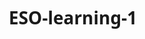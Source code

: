 # ESO-learning-1
<!DOCTYPE html>
<html lang="es">
<head>
    <meta charset="UTF-8">
    <meta name="viewport" content="width=device-width, initial-scale=1.0">
    <title>English ESO Learning Platform</title>
    <style>
        * {
            margin: 0;
            padding: 0;
            box-sizing: border-box;
            font-family: 'Segoe UI', Tahoma, Geneva, Verdana, sans-serif;
        }

        body {
            height: 100vh;
            overflow: hidden;
            background: linear-gradient(135deg, #1e3c72 0%, #2a5298 100%);
            color: #333;
        }

        #login-page {
            height: 100vh;
            display: flex;
            justify-content: center;
            align-items: center;
            padding: 20px;
        }

        .login-container {
            background: white;
            border-radius: 12px;
            box-shadow: 0 10px 30px rgba(0, 0, 0, 0.2);
            width: 400px;
            max-width: 90%;
            padding: 40px;
            text-align: center;
        }

        .login-container h1 {
            color: #1e3c72;
            margin-bottom: 10px;
            font-size: 28px;
        }

        .login-container p {
            color: #666;
            margin-bottom: 30px;
        }

        .input-group {
            margin-bottom: 20px;
            text-align: left;
        }

        .input-group label {
            display: block;
            margin-bottom: 8px;
            font-weight: 500;
            color: #444;
        }

        .input-group input {
            width: 100%;
            padding: 12px 15px;
            border: 1px solid #ddd;
            border-radius: 6px;
            font-size: 16px;
            transition: border-color 0.3s;
        }

        .input-group input:focus {
            border-color: #2a5298;
            outline: none;
        }

        .login-btn {
            background: #1e3c72;
            color: white;
            border: none;
            padding: 14px 20px;
            width: 100%;
            border-radius: 6px;
            font-size: 16px;
            font-weight: 600;
            cursor: pointer;
            transition: background 0.3s;
        }

        .login-btn:hover {
            background: #2a5298;
        }

        .login-options {
            margin-top: 25px;
            display: flex;
            flex-direction: column;
            gap: 12px;
        }

        .social-login {
            display: flex;
            justify-content: center;
            gap: 15px;
        }

        .social-btn {
            padding: 12px;
            border-radius: 50%;
            width: 50px;
            height: 50px;
            display: flex;
            align-items: center;
            justify-content: center;
            cursor: pointer;
            border: 1px solid #ddd;
            background: white;
            transition: transform 0.3s, box-shadow 0.3s;
        }

        .social-btn:hover {
            transform: translateY(-3px);
            box-shadow: 0 5px 15px rgba(0, 0, 0, 0.1);
        }

        #main-app {
            height: 100vh;
            display: none;
            flex-direction: column;
        }

        .app-header {
            background: white;
            box-shadow: 0 2px 10px rgba(0, 0, 0, 0.1);
            padding: 15px 30px;
            display: flex;
            justify-content: space-between;
            align-items: center;
        }

        .app-header h1 {
            color: #1e3c72;
            font-size: 24px;
        }

        .user-info {
            display: flex;
            align-items: center;
            gap: 10px;
        }

        .user-avatar {
            width: 40px;
            height: 40px;
            border-radius: 50%;
            background: #1e3c72;
            color: white;
            display: flex;
            align-items: center;
            justify-content: center;
            font-weight: bold;
        }

        .logout-btn {
            background: #f0f4f8;
            border: none;
            padding: 8px 15px;
            border-radius: 6px;
            cursor: pointer;
            color: #666;
            transition: background 0.3s;
        }

        .logout-btn:hover {
            background: #e0e7f1;
        }

        .app-content {
            display: flex;
            flex: 1;
            overflow: hidden;
        }

        .sidebar {
            width: 250px;
            background: #2a5298;
            color: white;
            padding: 30px 0;
        }

        .nav-item {
            padding: 15px 30px;
            cursor: pointer;
            transition: background 0.3s;
            display: flex;
            align-items: center;
            gap: 12px;
        }

        .nav-item:hover {
            background: #3a63b0;
        }

        .nav-item.active {
            background: #1e3c72;
            border-left: 4px solid white;
        }

        .content-area {
            flex: 1;
            padding: 30px;
            overflow-y: auto;
            background: #f0f4f8;
        }

        .section {
            display: none;
        }

        .section.active {
            display: block;
            animation: fadeIn 0.5s;
        }

        .section h2 {
            color: #1e3c72;
            margin-bottom: 20px;
            font-size: 28px;
        }

        .section p {
            color: #555;
            line-height: 1.6;
            margin-bottom: 20px;
        }

        .exercise-grid {
            display: grid;
            grid-template-columns: repeat(auto-fill, minmax(300px, 1fr));
            gap: 20px;
            margin-top: 20px;
        }

        .exercise-card {
            background: white;
            border-radius: 10px;
            padding: 20px;
            box-shadow: 0 4px 10px rgba(0, 0, 0, 0.08);
            transition: transform 0.3s, box-shadow 0.3s;
        }

        .exercise-card:hover {
            transform: translateY(-5px);
            box-shadow: 0 8px 20px rgba(0, 0, 0, 0.12);
        }

        .exercise-card h3 {
            color: #1e3c72;
            margin-bottom: 10px;
        }

        .exercise-card p {
            color: #666;
            margin-bottom: 15px;
        }

        .start-btn {
            background: #1e3c72;
            color: white;
            border: none;
            padding: 8px 15px;
            border-radius: 5px;
            cursor: pointer;
            font-size: 14px;
            transition: background 0.3s;
        }

        .start-btn:hover {
            background: #2a5298;
        }

        .progress-container {
            background: white;
            border-radius: 10px;
            padding: 25px;
            box-shadow: 0 4px 10px rgba(0, 0, 0, 0.08);
            margin-bottom: 25px;
        }

        .progress-bar {
            height: 10px;
            background: #e0e7f1;
            border-radius: 5px;
            margin: 15px 0;
            overflow: hidden;
        }

        .progress-fill {
            height: 100%;
            background: #1e3c72;
            border-radius: 5px;
            width: 0%;
            transition: width 1s ease-in-out;
        }

        .resource-list {
            display: flex;
            flex-direction: column;
            gap: 15px;
        }

        .resource-item {
            background: white;
            border-radius: 8px;
            padding: 15px;
            display: flex;
            align-items: center;
            gap: 15px;
            box-shadow: 0 2px 8px rgba(0, 0, 0, 0.06);
            transition: transform 0.3s;
        }

        .resource-item:hover {
            transform: translateX(5px);
        }

        .resource-icon {
            width: 40px;
            height: 40px;
            background: #1e3c72;
            border-radius: 8px;
            display: flex;
            align-items: center;
            justify-content: center;
            color: white;
            font-size: 20px;
        }

        @keyframes fadeIn {
            from { opacity: 0; }
            to { opacity: 1; }
        }

        @media (max-width: 768px) {
            .app-content {
                flex-direction: column;
            }
            
            .sidebar {
                width: 100%;
                padding: 15px 0;
            }
            
            .nav-item {
                padding: 12px 20px;
            }
            
            .exercise-grid {
                grid-template-columns: 1fr;
            }
        }
    </style>
</head>
<body>
    <!-- Página de inicio de sesión -->
    <div id="login-page">
        <div class="login-container">
            <h1>English ESO Learning</h1>
            <p>Inicia sesión para acceder a los recursos de aprendizaje</p>
            
            <div class="input-group">
                <label for="email">Correo electrónico</label>
                <input type="email" id="email" placeholder="tu@email.com">
            </div>
            
            <div class="input-group">
                <label for="password">Contraseña</label>
                <input type="password" id="password" placeholder="Tu contraseña">
            </div>
            
            <button class="login-btn" onclick="login()">Iniciar Sesión</button>
            
            <div class="login-options">
                <p>o inicia sesión con</p>
                <div class="social-login">
                    <div class="social-btn">G</div>
                    <div class="social-btn">F</div>
                    <div class="social-btn">M</div>
                </div>
            </div>
        </div>
    </div>

    <!-- Aplicación principal (oculta inicialmente) -->
    <div id="main-app">
        <header class="app-header">
            <h1>English ESO Learning</h1>
            <div class="user-info">
                <div class="user-avatar">A</div>
                <span id="username">Usuario</span>
                <button class="logout-btn" onclick="logout()">Cerrar Sesión</button>
            </div>
        </header>
        
        <div class="app-content">
            <nav class="sidebar">
                <div class="nav-item active" data-section="lessons">
                    <span>📚</span> Lecciones
                </div>
                <div class="nav-item" data-section="exercises">
                    <span>✏️</span> Ejercicios
                </div>
                <div class="nav-item" data-section="progress">
                    <span>📊</span> Progreso
                </div>
                <div class="nav-item" data-section="resources">
                    <span>🔗</span> Recursos
                </div>
            </nav>
            
            <main class="content-area">
                <!-- Sección de Lecciones -->
                <section id="lessons" class="section active">
                    <h2>Lecciones de Inglés</h2>
                    <p>Explora nuestras lecciones organizadas por nivel de dificultad y temas gramaticales.</p>
                    
                    <div class="exercise-grid">
                        <div class="exercise-card">
                            <h3>Present Simple</h3>
                            <p>Aprende a usar el presente simple en contextos cotidianos.</p>
                            <button class="start-btn">Comenzar Lección</button>
                        </div>
                        
                        <div class="exercise-card">
                            <h3>Past Continuous</h3>
                            <p>Domina el uso del pasado continuo con ejemplos prácticos.</p>
                            <button class="start-btn">Comenzar Lección</button>
                        </div>
                        
                        <div class="exercise-card">
                            <h3>Future Tenses</h3>
                            <p>Aprende a diferenciar entre will, going to y present continuous.</p>
                            <button class="start-btn">Comenzar Lección</button>
                        </div>
                        
                        <div class="exercise-card">
                            <h3>Conditionals</h3>
                            <p>Domina los condicionales de tipo 0, 1, 2 y 3.</p>
                            <button class="start-btn">Comenzar Lección</button>
                        </div>
                    </div>
                </section>
                
                <!-- Sección de Ejercicios -->
                <section id="exercises" class="section">
                    <h2>Ejercicios de Práctica</h2>
                    <p>Practica lo aprendido con nuestros ejercicios interactivos.</p>
                    
                    <div class="exercise-grid">
                        <div class="exercise-card">
                            <h3>Present Simple Exercise</h3>
                            <p>Completa las oraciones con la forma correcta del verbo.</p>
                            <button class="start-btn">Comenzar Ejercicio</button>
                        </div>
                        
                        <div class="exercise-card">
                            <h3>Vocabulary Quiz</h3>
                            <p>Pon a prueba tu vocabulario con este cuestionario.</p>
                            <button class="start-btn">Comenzar Ejercicio</button>
                        </div>
                        
                        <div class="exercise-card">
                            <h3>Listening Comprehension</h3>
                            <p>Escucha el audio y responde a las preguntas.</p>
                            <button class="start-btn">Comenzar Ejercicio</button>
                        </div>
                        
                        <div class="exercise-card">
                            <h3>Reading Exercise</h3>
                            <p>Lee el texto y responde a las preguntas de comprensión.</p>
                            <button class="start-btn">Comenzar Ejercicio</button>
                        </div>
                    </div>
                </section>
                
                <!-- Sección de Progreso -->
                <section id="progress" class="section">
                    <h2>Tu Progreso</h2>
                    <p>Revisa tu avance en el aprendizaje del inglés.</p>
                    
                    <div class="progress-container">
                        <h3>Progreso General</h3>
                        <div class="progress-bar">
                            <div class="progress-fill" id="overall-progress"></div>
                        </div>
                        <p>Has completado el <span id="progress-percent">0</span>% del curso</p>
                    </div>
                    
                    <div class="progress-container">
                        <h3>Lecciones Completadas</h3>
                        <p>✅ Present Simple - Completado</p>
                        <p>✅ Vocabulary Basics - Completado</p>
                        <p>🔄 Past Continuous - En progreso</p>
                        <p>❌ Future Tenses - No iniciado</p>
                    </div>
                </section>
                
                <!-- Sección de Recursos -->
                <section id="resources" class="section">
                    <h2>Recursos Adicionales</h2>
                    <p>Enlaces y materiales adicionales para complementar tu aprendizaje.</p>
                    
                    <div class="resource-list">
                        <div class="resource-item">
                            <div class="resource-icon">📖</div>
                            <div>
                                <h3>Gramática Avanzada</h3>
                                <p>Guía completa de gramática inglesa</p>
                            </div>
                        </div>
                        
                        <div class="resource-item">
                            <div class="resource-icon">🎧</div>
                            <div>
                                <h3>Podcasts en Inglés</h3>
                                <p>Mejora tu listening con estos podcasts</p>
                            </div>
                        </div>
                        
                        <div class="resource-item">
                            <div class="resource-icon">📺</div>
                            <div>
                                <h3>Canales de YouTube</h3>
                                <p>Canales recomendados para aprender inglés</p>
                            </div>
                        </div>
                        
                        <div class="resource-item">
                            <div class="resource-icon">📝</div>
                            <div>
                                <h3>Plantillas de Ejercicios</h3>
                                <p>Descarga ejercicios adicionales en PDF</p>
                            </div>
                        </div>
                    </div>
                </section>
            </main>
        </div>
    </div>

    <script>
        // Función para iniciar sesión
        function login() {
            const email = document.getElementById('email').value;
            const password = document.getElementById('password').value;
            
            if (!email || !password) {
                alert('Por favor, completa todos los campos');
                return;
            }
            
            // Simular inicio de sesión exitoso
            document.getElementById('login-page').style.display = 'none';
            document.getElementById('main-app').style.display = 'flex';
            document.getElementById('username').textContent = email.split('@')[0];
            
            // Simular progreso
            simulateProgress();
        }
        
        // Función para cerrar sesión
        function logout() {
            document.getElementById('main-app').style.display = 'none';
            document.getElementById('login-page').style.display = 'flex';
            document.getElementById('email').value = '';
            document.getElementById('password').value = '';
        }
        
        // Navegación entre secciones
        document.querySelectorAll('.nav-item').forEach(item => {
            item.addEventListener('click', function() {
                // Remover clase active de todos los items
                document.querySelectorAll('.nav-item').forEach(i => {
                    i.classList.remove('active');
                });
                
                // Añadir clase active al item clickeado
                this.classList.add('active');
                
                // Ocultar todas las secciones
                document.querySelectorAll('.section').forEach(section => {
                    section.classList.remove('active');
                });
                
                // Mostrar la sección correspondiente
                const sectionId = this.getAttribute('data-section');
                document.getElementById(sectionId).classList.add('active');
            });
        });
        
        // Simular barra de progreso
        function simulateProgress() {
            const progressBar = document.getElementById('overall-progress');
            const progressPercent = document.getElementById('progress-percent');
            
            let progress = 0;
            const interval = setInterval(() => {
                progress += Math.random() * 5;
                if (progress >= 65) {
                    progress = 65;
                    clearInterval(interval);
                }
                
                progressBar.style.width = progress + '%';
                progressPercent.textContent = Math.round(progress);
            }, 100);
        }
        
        // Botones de comenzar lección/ejercicio
        document.querySelectorAll('.start-btn').forEach(btn => {
            btn.addEventListener('click', function() {
                alert('¡Función de ejercicio activada! En una aplicación real, esto abriría el ejercicio seleccionado.');
            });
        });
    </script>
</body>
</html>
